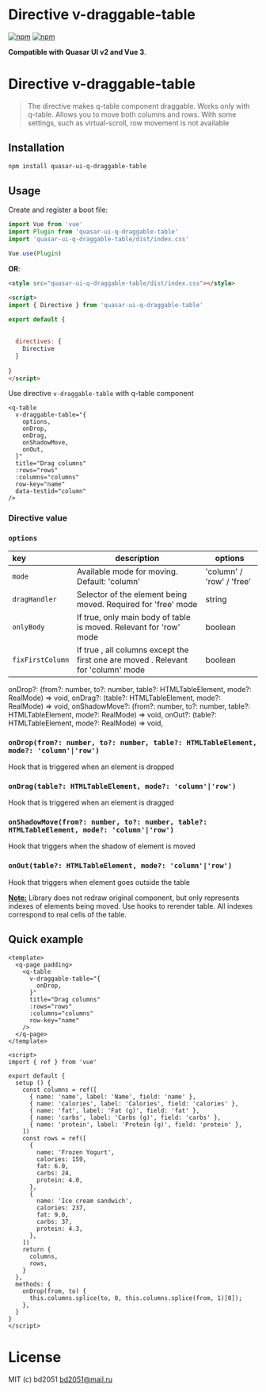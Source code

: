 # Directive v-draggable-table

[![npm](https://img.shields.io/npm/v/quasar-ui-q-draggable-table.svg?label=quasar-ui-q-draggable-table)](https://www.npmjs.com/package/quasar-ui-q-draggable-table)
[![npm](https://img.shields.io/npm/dt/quasar-ui-q-draggable-table.svg)](https://www.npmjs.com/package/quasar-ui-q-draggable-table)

**Compatible with Quasar UI v2 and Vue 3**.




# Directive v-draggable-table
> The directive makes q-table component draggable. Works only with q-table. Allows you to move both columns and rows. With some settings, such as virtual-scroll, row movement is not available

## Installation

```bash
npm install quasar-ui-q-draggable-table
```

## Usage

Create and register a boot file:

```js
import Vue from 'vue'
import Plugin from 'quasar-ui-q-draggable-table'
import 'quasar-ui-q-draggable-table/dist/index.css'

Vue.use(Plugin)
```

**OR**:

```html
<style src="quasar-ui-q-draggable-table/dist/index.css"></style>

<script>
import { Directive } from 'quasar-ui-q-draggable-table'

export default {
  
  
  directives: {
    Directive
  }
  
}
</script>
```

Use directive ```v-draggable-table``` with q-table component

```vue
<q-table
  v-draggable-table="{
    options,
    onDrop,
    onDrag,
    onShadowMove,
    onOut,
  }"
  title="Drag columns"
  :rows="rows"
  :columns="columns"
  row-key="name"
  data-testid="column"
/>
```

### Directive value

### `options`

|key|description|options|
|:---|---|---|
| `mode` | Available mode for moving. Default: 'column' | 'column' / 'row' / 'free'  |
| `dragHandler` | Selector of the element being moved. Required for 'free' mode | string |
| `onlyBody` | If true, only main body of table is moved. Relevant for 'row' mode | boolean |
| `fixFirstColumn` | If true , all columns except the first one are moved . Relevant for 'column' mode | boolean |

  onDrop?: (from?: number, to?: number, table?: HTMLTableElement, mode?: RealMode) => void,
  onDrag?: (table?: HTMLTableElement, mode?: RealMode) => void,
  onShadowMove?: (from?: number, to?: number, table?: HTMLTableElement, mode?: RealMode) => void,
  onOut?: (table?: HTMLTableElement, mode?: RealMode) => void,

### `onDrop(from?: number, to?: number, table?: HTMLTableElement, mode?: 'column'|'row')`
 
Hook that is triggered when an element is dropped

### `onDrag(table?: HTMLTableElement, mode?: 'column'|'row')`

Hook that is triggered when an element is dragged

### `onShadowMove(from?: number, to?: number, table?: HTMLTableElement, mode?: 'column'|'row')`

Hook that triggers when the shadow of element is moved

### `onOut(table?: HTMLTableElement, mode?: 'column'|'row')`

Hook that triggers when element goes outside the table

**<u>Note:</u>** Library does not redraw original component, but only represents indexes of elements being moved. Use hooks to rerender table. All indexes correspond to real cells of the table.

## Quick example

```vue
<template>
  <q-page padding>
    <q-table
      v-draggable-table="{
        onDrop,
      }"
      title="Drag columns"
      :rows="rows"
      :columns="columns"
      row-key="name"
    />
  </q-page>
</template>

<script>
import { ref } from 'vue'

export default {
  setup () {
    const columns = ref([
      { name: 'name', label: 'Name', field: 'name' },
      { name: 'calories', label: 'Calories', field: 'calories' },
      { name: 'fat', label: 'Fat (g)', field: 'fat' },
      { name: 'carbs', label: 'Carbs (g)', field: 'carbs' },
      { name: 'protein', label: 'Protein (g)', field: 'protein' },
    ])
    const rows = ref([
      {
        name: 'Frozen Yogurt',
        calories: 159,
        fat: 6.0,
        carbs: 24,
        protein: 4.0,
      },
      {
        name: 'Ice cream sandwich',
        calories: 237,
        fat: 9.0,
        carbs: 37,
        protein: 4.3,
      },
    ])
    return {
      columns,
      rows,
    }
  },
  methods: {
    onDrop(from, to) {
      this.columns.splice(to, 0, this.columns.splice(from, 1)[0]);
    },
  }
}
</script>
```

# License
MIT (c) bd2051 <bd2051@mail.ru>
